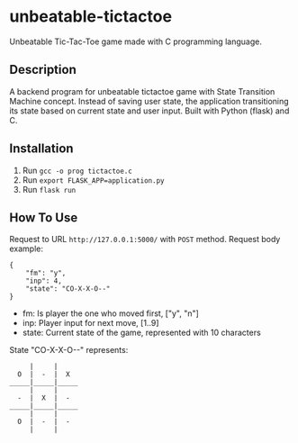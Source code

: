 # unbeatable-tictactoe
Unbeatable Tic-Tac-Toe game made with C programming language.

## Description

A backend program for unbeatable tictactoe game with State Transition Machine concept. Instead of saving user state, the application transitioning its state based on current state and user input. Built with Python (flask) and C.

## Installation
1. Run `gcc -o prog tictactoe.c`
2. Run `export FLASK_APP=application.py`
3. Run `flask run`

## How To Use

Request to URL `http://127.0.0.1:5000/` with `POST` method. Request body example:

```
{
	"fm": "y",
	"inp": 4,
	"state": "CO-X-X-O--"
}
```

- fm: Is player the one who moved first, ["y", "n"]
- inp: Player input for next move, [1..9]
- state: Current state of the game, represented with 10 characters

State "CO-X-X-O--" represents:

```
     |     |     
  O  |  -  |  X 
_____|_____|_____
     |     |     
  -  |  X  |  - 
_____|_____|_____
     |     |     
  O  |  -  |  - 
     |     |     
```